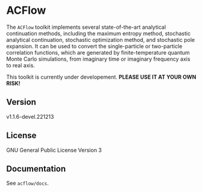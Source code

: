 # ACFlow

The `ACFlow` toolkit implements several state-of-the-art analytical continuation methods, including the maximum entropy method, stochastic analytical continuation, stochastic optimization method, and stochastic pole expansion. It can be used to convert the single-particle or two-particle correlation functions, which are generated by finite-temperature quantum Monte Carlo simulations, from imaginary time or imaginary frequency axis to real axis.

This toolkit is currently under developement. **PLEASE USE IT AT YOUR OWN RISK!**

## Version

v1.1.6-devel.221213

## License

GNU General Public License Version 3

## Documentation

See `acflow/docs`.
